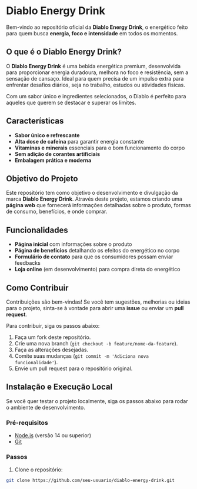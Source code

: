 # Diablo Energy Drink

Bem-vindo ao repositório oficial da **Diablo Energy Drink**, o energético feito para quem busca **energia, foco e intensidade** em todos os momentos.

## O que é o Diablo Energy Drink?

O **Diablo Energy Drink** é uma bebida energética premium, desenvolvida para proporcionar energia duradoura, melhora no foco e resistência, sem a sensação de cansaço. Ideal para quem precisa de um impulso extra para enfrentar desafios diários, seja no trabalho, estudos ou atividades físicas.

Com um sabor único e ingredientes selecionados, o Diablo é perfeito para aqueles que querem se destacar e superar os limites.

## Características

- **Sabor único e refrescante**
- **Alta dose de cafeína** para garantir energia constante
- **Vitaminas e minerais** essenciais para o bom funcionamento do corpo
- **Sem adição de corantes artificiais**
- **Embalagem prática e moderna**

## Objetivo do Projeto

Este repositório tem como objetivo o desenvolvimento e divulgação da marca **Diablo Energy Drink**. Através deste projeto, estamos criando uma **página web** que fornecerá informações detalhadas sobre o produto, formas de consumo, benefícios, e onde comprar.

## Funcionalidades

- **Página inicial** com informações sobre o produto
- **Página de benefícios** detalhando os efeitos do energético no corpo
- **Formulário de contato** para que os consumidores possam enviar feedbacks
- **Loja online** (em desenvolvimento) para compra direta do energético

## Como Contribuir

Contribuições são bem-vindas! Se você tem sugestões, melhorias ou ideias para o projeto, sinta-se à vontade para abrir uma **issue** ou enviar um **pull request**.

Para contribuir, siga os passos abaixo:

1. Faça um fork deste repositório.
2. Crie uma nova branch (`git checkout -b feature/nome-da-feature`).
3. Faça as alterações desejadas.
4. Comite suas mudanças (`git commit -m 'Adiciona nova funcionalidade'`).
5. Envie um pull request para o repositório original.

## Instalação e Execução Local

Se você quer testar o projeto localmente, siga os passos abaixo para rodar o ambiente de desenvolvimento.

### Pré-requisitos

- [Node.js](https://nodejs.org/) (versão 14 ou superior)
- [Git](https://git-scm.com/)

### Passos

1. Clone o repositório:

```bash
git clone https://github.com/seu-usuario/diablo-energy-drink.git
